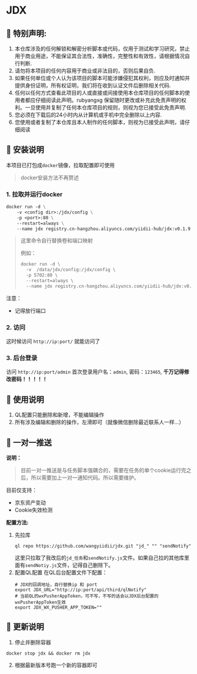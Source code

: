 # JDX

## 📢 特别声明:

1. 本仓库涉及的任何解锁和解密分析脚本或代码，仅用于测试和学习研究，禁止用于商业用途，不能保证其合法性，准确性，完整性和有效性，请根据情况自行判断.
2. 请勿将本项目的任何内容用于商业或非法目的，否则后果自负.
3. 如果任何单位或个人认为该项目的脚本可能涉嫌侵犯其权利，则应及时通知并提供身份证明，所有权证明，我们将在收到认证文件后删除相关代码.
4. 任何以任何方式查看此项目的人或直接或间接使用本仓库项目的任何脚本的使用者都应仔细阅读此声明。rubyangxg 保留随时更改或补充此免责声明的权利。一旦使用并复制了任何本仓库项目的规则，则视为您已接受此免责声明.
5. 您必须在下载后的24小时内从计算机或手机中完全删除以上内容.
6. 您使用或者复制了本仓库且本人制作的任何脚本，则视为已接受此声明，请仔细阅读

## 🐳 安装说明

本项目已打包成`docker`镜像，拉取配置即可使用
> docker安装方法不再赘述

### 1. 拉取并运行docker

```dockerfile
docker run -d \
    -v <config dir>:/jdx/config \
    -p <port>:80 \
    --restart=always \
    --name jdx registry.cn-hangzhou.aliyuncs.com/yiidii-hub/jdx:v0.1.9
```
> 这里命令自行替换卷和端口映射
> 
> 例如：
> ```dockerfile
> docker run -d \
>   -v  /data/jdx/config:/jdx/config \
>   -p 5702:80 \
>   --restart=always \
>   --name jdx registry.cn-hangzhou.aliyuncs.com/yiidii-hub/jdx:v0.1.9
> ```
> 
注意：
 - 记得放行端口

### 2. 访问
这时候访问 `http://ip:port/` 就能访问了

### 3. 后台登录
访问 `http://ip:port/admin`
首次登录用户名：`admin`, 密码：`123465`, **千万记得修改密码！！！！！**

## 📃 使用说明
1. QL配置只能删除和新增，不能编辑操作
2. 所有涉及编辑和删除的操作，左滑即可（就像微信删除最近联系人一样...）

## 📌 一对一推送
**说明：**
> 目前一对一推送是与任务脚本强耦合的，需要在任务的单个cookie运行完之后，所以需要加上一对一通知代码。所以需要维护。

目前仅支持：
- 京东资产变动
- Cookie失效检测


**配置方法:**
1. 先拉库
	```shell
	ql repo https://github.com/wangyiidii/jdx.git "jd_" "" "sendNotify"
	```
	这里只拉取了我改后的`jd_任务`和`sendNotify.js`文件。如果自己拉的其他库里面有`sendNotiy.js`文件，记得自己删除下。
2. 配置QL配置
	在QL后台配置文件下配置：
	```
	# JDX的回调地址，自行替换ip 和 port
	export JDX_URL="http://ip:port/api/third/qlNotify"
	# 当前QL的wxPusherAppToken，可不写，不写的话会以JDX后台配置的wxPusherAppToken生效
	export JDX_WX_PUSHER_APP_TOKEN=""
	```
	
	



## 🥂 更新说明
1. 停止并删除容器
```shell
docker stop jdx && docker rm jdx
```
2. 根据最新版本号跑一个新的容器即可